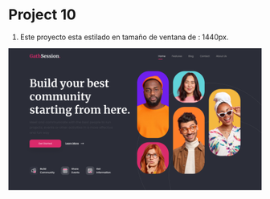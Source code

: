 # Project 10
1. Este proyecto esta estilado en tamaño de ventana de : 1440px.

![Online Forum](reference.png)